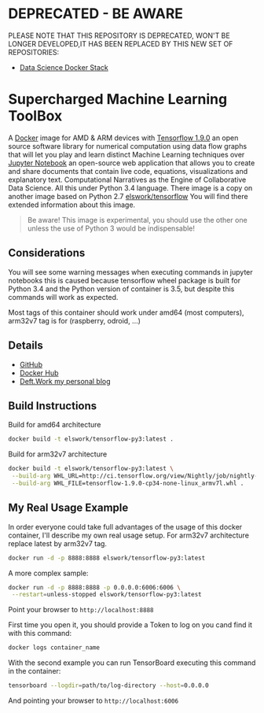 # DEPRECATED - BE AWARE

PLEASE NOTE THAT THIS REPOSITORY IS DEPRECATED, WON'T BE LONGER DEVELOPED,IT HAS BEEN REPLACED BY THIS NEW SET OF REPOSITORIES:

- [Data Science Docker Stack](https://goo.gl/qvx7Vv)

# Supercharged Machine Learning ToolBox

A [Docker](http://docker.com) image for AMD & ARM devices with [Tensorflow 1.9.0](https://www.tensorflow.org/) an open source software library for numerical computation using data flow graphs that will let you play and learn distinct Machine Learning techniques over [Jupyter Notebook](http://jupyter.org/) an open-source web application that allows you to create and share documents that contain live code, equations, visualizations and explanatory text. Computational Narratives as the Engine of Collaborative Data Science. All this under Python 3.4 language.
There image is a copy on another image based on Python 2.7 [elswork/tensorflow](https://hub.docker.com/r/elswork/tensorflow/) You will find there extended information about this image.

> Be aware! This image is experimental, you should use the other one unless the use of Python 3 would be indispensable!

## Considerations

You will see some warning messages when executing commands in jupyter notebooks this is caused because tensorflow wheel package is built for Python 3.4 and the Python version of container is 3.5, but despite this commands will work as expected.

Most tags of this container should work under amd64 (most computers), arm32v7 tag is for (raspberry, odroid, ...)

## Details

- [GitHub](https://github.com/DeftWork/tensorflow-py3)
- [Docker Hub](https://hub.docker.com/r/elswork/tensorflow-py3/)
- [Deft.Work my personal blog](http://deft.work/tensorflow_for_raspberry)

## Build Instructions

Build for amd64 architecture

```sh
docker build -t elswork/tensorflow-py3:latest .
```

Build for arm32v7 architecture

```sh
docker build -t elswork/tensorflow-py3:latest \
 --build-arg WHL_URL=http://ci.tensorflow.org/view/Nightly/job/nightly-pi-python3/lastSuccessfulBuild/artifact/output-artifacts/ \
 --build-arg WHL_FILE=tensorflow-1.9.0-cp34-none-linux_armv7l.whl .
```

## My Real Usage Example

In order everyone could take full advantages of the usage of this docker container, I'll describe my own real usage setup.
For arm32v7 architecture replace latest by arm32v7 tag.

```sh
docker run -d -p 8888:8888 elswork/tensorflow-py3:latest
```

A more complex sample:

```sh
docker run -d -p 8888:8888 -p 0.0.0.0:6006:6006 \
 --restart=unless-stopped elswork/tensorflow-py3:latest
```

Point your browser to `http://localhost:8888`

First time you open it, you should provide a Token to log on you cand find it with this command:

```sh
docker logs container_name
```

With the second example you can run TensorBoard executing this command in the container:

```sh
tensorboard --logdir=path/to/log-directory --host=0.0.0.0
```

And pointing your browser to `http://localhost:6006`

